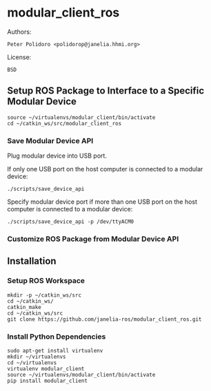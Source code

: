 # modular_client_ros

Authors:

    Peter Polidoro <polidorop@janelia.hhmi.org>

License:

    BSD

## Setup ROS Package to Interface to a Specific Modular Device

```shell
source ~/virtualenvs/modular_client/bin/activate
cd ~/catkin_ws/src/modular_client_ros
```

### Save Modular Device API

Plug modular device into USB port.

If only one USB port on the host computer is connected to a modular
device:

```shell
./scripts/save_device_api
```

Specify modular device port if more than one USB port on the host
computer is connected to a modular device:

```shell
./scripts/save_device_api -p /dev/ttyACM0
```

### Customize ROS Package from Modular Device API

## Installation

### Setup ROS Workspace

```shell
mkdir -p ~/catkin_ws/src
cd ~/catkin_ws/
catkin_make
cd ~/catkin_ws/src
git clone https://github.com/janelia-ros/modular_client_ros.git
```

### Install Python Dependencies

```shell
sudo apt-get install virtualenv
mkdir ~/virtualenvs
cd ~/virtualenvs
virtualenv modular_client
source ~/virtualenvs/modular_client/bin/activate
pip install modular_client
```
